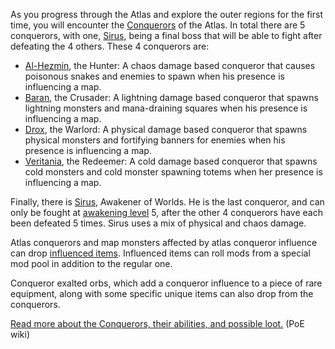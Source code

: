 
As you progress through the Atlas and explore the outer regions for the first time, you will encounter the [Conquerors][wiki:conquerors] of the Atlas.
In total there are 5 conquerors, with one, [Sirus][wiki:sirus], being a final boss that will be able to fight after defeating the 4 others. These 4 conquerors are:

 - [Al-Hezmin][wiki:al-hezmin], the Hunter: A chaos damage based conqueror that causes poisonous snakes and enemies to spawn when his presence is influencing a map.
 - [Baran][wiki:baran], the Crusader: A lightning damage based conqueror that spawns lightning monsters and mana-draining squares when his presence is influencing a map.
 - [Drox][wiki:drox], the Warlord: A physical damage based conqueror that spawns physical monsters and fortifying banners for enemies when his presence is influencing a map.
 - [Veritania][wiki:veritania], the Redeemer: A cold damage based conqueror that spawns cold monsters and cold monster spawning totems when her presence is influencing a map.

Finally, there is [Sirus][wiki:sirus], Awakener of Worlds.
He is the last conqueror, and can only be fought at [awakening level][wiki:awakening-level] 5, after the other 4 conquerors have each been defeated 5 times.
Sirus uses a mix of physical and chaos damage.

Atlas conquerors and map monsters affected by atlas conqueror influence can drop [influenced items][wiki:influenced-items].
Influenced items can roll mods from a special mod pool in addition to the regular one.

Conqueror exalted orbs, which add a conqueror influence to a piece of rare equipment, along with some specific unique items can also drop from the conquerors.

[Read more about the Conquerors, their abilities, and possible loot.][wiki:conquerors] (PoE wiki)

[wiki:conquerors]: https://pathofexile.gamepedia.com/Conquerors
[wiki:sirus]: https://pathofexile.fandom.com/wiki/Sirus,_Awakener_of_Worlds
[wiki:al-hezmin]: https://pathofexile.gamepedia.com/Al-Hezmin,_the_Hunter
[wiki:baran]: https://pathofexile.gamepedia.com/Baran,_the_Crusader
[wiki:drox]: https://pathofexile.gamepedia.com/Drox,_the_Warlord
[wiki:veritania]: https://pathofexile.gamepedia.com/Veritania,_the_Redeemer
[wiki:awakening-level]: https://pathofexile.fandom.com/wiki/Atlas_of_Worlds#Awakening_Level 
[wiki:influenced-items]: https://pathofexile.fandom.com/wiki/Influenced_item
